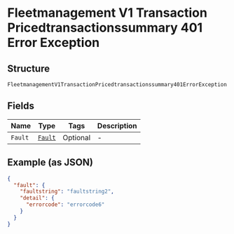 
# Fleetmanagement V1 Transaction Pricedtransactionssummary 401 Error Exception

## Structure

`FleetmanagementV1TransactionPricedtransactionssummary401ErrorException`

## Fields

| Name | Type | Tags | Description |
|  --- | --- | --- | --- |
| `Fault` | [`Fault`](../../doc/models/fault.md) | Optional | - |

## Example (as JSON)

```json
{
  "fault": {
    "faultstring": "faultstring2",
    "detail": {
      "errorcode": "errorcode6"
    }
  }
}
```

